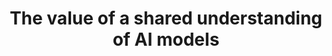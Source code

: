 ---
title: 'The value of a shared understanding of AI models' 
acronym: MCMR2
type: GL - Tier 1
webpage: 'https://modelcards.withgoogle.com/about' 
---